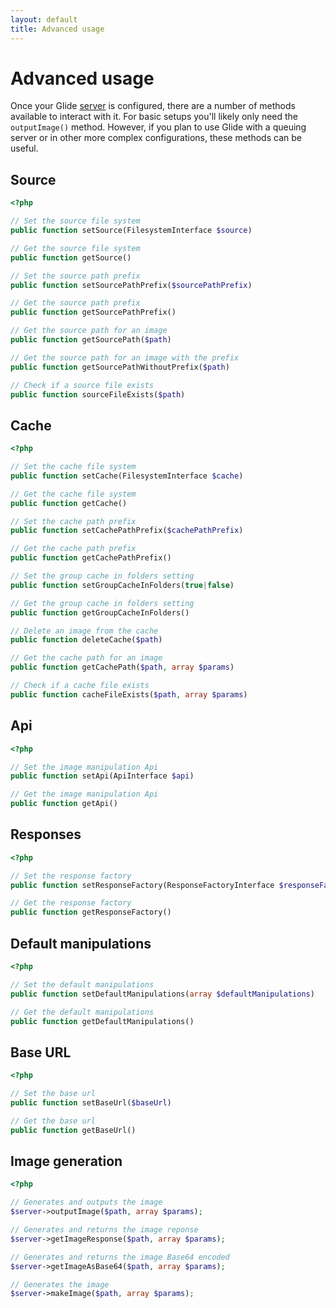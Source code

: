 ```yaml
---
layout: default
title: Advanced usage
---
```


# Advanced usage

Once your Glide [server](/1.0/config/setup/) is configured, there are a number of methods available to interact with it. For basic setups you'll likely only need the `outputImage()` method. However, if you plan to use Glide with a queuing server or in other more complex configurations, these methods can be useful.

## Source

~~~ php
<?php

// Set the source file system
public function setSource(FilesystemInterface $source)

// Get the source file system
public function getSource()

// Set the source path prefix
public function setSourcePathPrefix($sourcePathPrefix)

// Get the source path prefix
public function getSourcePathPrefix()

// Get the source path for an image
public function getSourcePath($path)

// Get the source path for an image with the prefix
public function getSourcePathWithoutPrefix($path)

// Check if a source file exists
public function sourceFileExists($path)
~~~

## Cache

~~~ php
<?php

// Set the cache file system
public function setCache(FilesystemInterface $cache)

// Get the cache file system
public function getCache()

// Set the cache path prefix
public function setCachePathPrefix($cachePathPrefix)

// Get the cache path prefix
public function getCachePathPrefix()

// Set the group cache in folders setting
public function setGroupCacheInFolders(true|false)

// Get the group cache in folders setting
public function getGroupCacheInFolders()

// Delete an image from the cache
public function deleteCache($path)

// Get the cache path for an image
public function getCachePath($path, array $params)

// Check if a cache file exists
public function cacheFileExists($path, array $params)
~~~

## Api

~~~ php
<?php

// Set the image manipulation Api
public function setApi(ApiInterface $api)

// Get the image manipulation Api
public function getApi()
~~~

## Responses

~~~ php
<?php

// Set the response factory
public function setResponseFactory(ResponseFactoryInterface $responseFactory)

// Get the response factory
public function getResponseFactory()
~~~

## Default manipulations

~~~ php
<?php

// Set the default manipulations
public function setDefaultManipulations(array $defaultManipulations)

// Get the default manipulations
public function getDefaultManipulations()
~~~

## Base URL

~~~ php
<?php

// Set the base url
public function setBaseUrl($baseUrl)

// Get the base url
public function getBaseUrl()
~~~

## Image generation

~~~ php
<?php

// Generates and outputs the image
$server->outputImage($path, array $params);

// Generates and returns the image reponse
$server->getImageResponse($path, array $params);

// Generates and returns the image Base64 encoded
$server->getImageAsBase64($path, array $params);

// Generates the image
$server->makeImage($path, array $params);
~~~